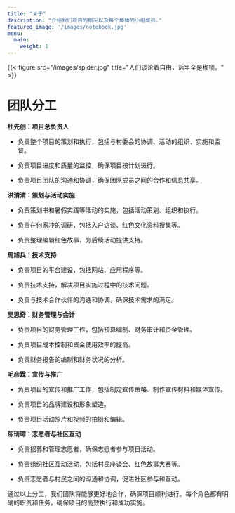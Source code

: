 ```yaml
---
title: "关于"
description: "介绍我们项目的概况以及每个棒棒的小组成员."
featured_image: '/images/notebook.jpg'
menu:
  main:
    weight: 1
---
```

{{< figure src="/images/spider.jpg" title="人们谈论着自由，话里全是枷锁。" >}}

# 团队分工
**杜先创：项目总负责人**

- 负责整个项目的策划和执行，包括与村委会的协调、活动的组织、实施和监督。

- 负责项目进度和质量的监控，确保项目按计划进行。

- 负责项目团队的沟通和协调，确保团队成员之间的合作和信息共享。

**洪清清：策划与活动实施**

- 负责策划书和暑假实践等活动的实施，包括活动策划、组织和执行。

- 负责在何家冲的调研，包括入户访谈、红色文化资料搜集等。

- 负责整理编辑红色故事，为后续活动提供支持。

**周旭兵：技术支持**

- 负责项目的平台建设，包括网站、应用程序等。

- 负责技术支持，解决项目实施过程中的技术问题。

- 负责与技术合作伙伴的沟通和协调，确保技术需求的满足。

**吴思奇：财务管理与会计**

- 负责项目的财务管理工作，包括预算编制、财务审计和资金管理。

- 负责项目成本控制和资金使用效率的提高。

- 负责财务报告的编制和财务状况的分析。

**毛彦霖：宣传与推广**

- 负责项目的宣传和推广工作，包括制定宣传策略、制作宣传材料和媒体宣传。

- 负责项目的品牌建设和形象塑造。

- 负责项目活动照片和视频的拍摄和编辑。

**陈琦璋：志愿者与社区互动**

- 负责招募和管理志愿者，确保志愿者参与项目活动。

- 负责组织社区互动活动，包括村民座谈会、红色故事大赛等。

- 负责志愿者与村民之间的沟通和协调，促进社区参与和互动。

通过以上分工，我们团队将能够更好地合作，确保项目顺利进行。每个角色都有明确的职责和任务，确保项目的高效执行和成功实施。
